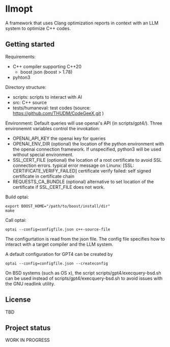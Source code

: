 # llmopt

A framework that uses Clang optimization reports in context with an LLM system to optimize C++ codes.

## Getting started

Requirements:
* C++ compiler supporting C++20
  + boost json (boost > 1.78)
* pyhton3

Directory structure:
* scripts: scripts to interact with AI
* src: C++ source
* tests/humaneval: test codes (source: https://github.com/THUDM/CodeGeeX.git )

Environment: Default queries will use openai's API (in scripts/gpt4/). Three environemnt variables control the invokation:
* OPENAI\_API\_KEY the openai key for queries
* OPENAI\_ENV\_DIR (optional) the location of the python environment with the openai connection framework. If unspecified, python3 will be used without special environment.
* SSL\_CERT\_FILE (optional) the location of a root certificate to avoid SSL connection errors.
  typical error message on Linunx:  \[SSL: CERTIFICATE\_VERIFY\_FAILED\] certificate verify failed: self signed certificate in certificate chain
* REQUESTS\_CA\_BUNDLE (optional) alternative to set location of the certificate if SSL\_CERT\_FILE does not work.


Build optai:

    export BOOST_HOME="/path/to/boost/install/dir"
    make

Call optai:

    optai --config=configfile.json c++-source-file

The configurtation is read from the json file. The config file specifies how to interact with a target compiler and the LLM system.


A default configuration for GPT4 can be created by

    optai --config=configfile.json --createconfig

On BSD systems (such as OS x), the script scripts/gpt4/execquery-bsd.sh can be used instead of scripts/gpt4/execquery-bsd.sh to
avoid issues with the GNU readlink utility.


## License
TBD

## Project status
WORK IN PROGRESS

